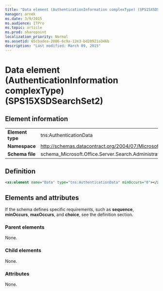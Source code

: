 ```yaml
---
title: "Data element (AuthenticationInformation complexType) (SPS15XSDSearchSet2)"
manager: arnek
ms.date: 3/9/2015
ms.audience: ITPro
ms.topic: article
ms.prod: sharepoint
localization_priority: Normal
ms.assetid: 65cbadea-2006-6c9a-12e3-bd20921a346b
description: "Last modified: March 09, 2015"
---
```


# Data element (AuthenticationInformation complexType) (SPS15XSDSearchSet2)

 
  
## Element information

|||
|:-----|:-----|
|**Element type** <br/> |tns:AuthenticationData  <br/> |
|**Namespace** <br/> |http://schemas.datacontract.org/2004/07/Microsoft.Office.Server.Search.Administration  <br/> |
|**Schema file** <br/> |schema_Microsoft.Office.Server.Search.Administration.xsd  <br/> |
   
## Definition

```XML
<xs:element name="Data" type="tns:AuthenticationData" minOccurs="0"></xs:element>

```

## Elements and attributes

If the schema defines specific requirements, such as **sequence**, **minOccurs**, **maxOccurs**, and **choice**, see the definition section. 
  
### Parent elements

None.
  
### Child elements

None.
  
### Attributes

None.
  

